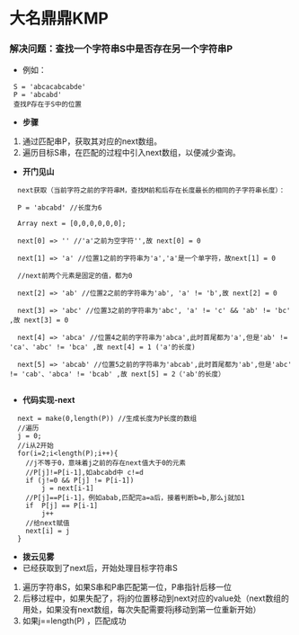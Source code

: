 # 大名鼎鼎KMP
### 解决问题：查找一个字符串S中是否存在另一个字符串P
* 例如：
```
 S = 'abcacabcabde'
 P = 'abcabd'
 查找P存在于S中的位置
```
* **步骤**
1. 通过匹配串P，获取其对应的next数组。
2. 遍历目标S串，在匹配的过程中引入next数组，以便减少查询。

* **开门见山**
```
  next获取（当前字符之前的字符串M，查找M前和后存在长度最长的相同的子字符串长度）：
  
  P = 'abcabd' //长度为6
  
  Array next = [0,0,0,0,0,0];
  
  next[0] => '' //'a'之前为空字符'',故 next[0] = 0
  
  next[1] => 'a' //位置1之前的字符串为'a','a'是一个单字符，故next[1] = 0
  
  //next前两个元素是固定的值，都为0
  
  next[2] => 'ab' //位置2之前的字符串为'ab', 'a' != 'b',故 next[2] = 0
  
  next[3] => 'abc' //位置3之前的字符串为'abc', 'a' != 'c' && 'ab' != 'bc' ,故 next[3] = 0
  
  next[4] => 'abca' //位置4之前的字符串为'abca',此时首尾都为'a',但是'ab' != 'ca'、'abc' != 'bca' ,故 next[4] = 1 ('a'的长度)
  
  next[5] => 'abcab' //位置5之前的字符串为'abcab',此时首尾都为'ab',但是'abc' != 'cab'、'abca' != 'bcab' ,故 next[5] = 2（'ab'的长度）
  
```
* **代码实现-next**
```
  next = make(0,length(P)) //生成长度为P长度的数组
  //遍历
  j = 0;
  //i从2开始
  for(i=2;i<length(P);i++){
    //j不等于0，意味着j之前的存在next值大于0的元素
    //P[j]!=P[i-1],如abcabd中 c!=d
    if (j!=0 && P[j] != P[i-1])
        j = next[i-1]
    //P[j]==P[i-1]，例如abab,匹配完a=a后，接着判断b=b,那么j就加1
    if  P[j] == P[i-1]
        j++
    //给next赋值
    next[i] = j
  }
```
* **拨云见雾**
* 已经获取到了next后，开始处理目标字符串S
1. 遍历字符串S，如果S串和P串匹配第一位，P串指针后移一位
2. 后移过程中，如果失配了，将j的位置移动到next对应的value处（next数组的用处，如果没有next数组，每次失配需要将j移动到第一位重新开始）
3. 如果j==length(P) ，匹配成功
